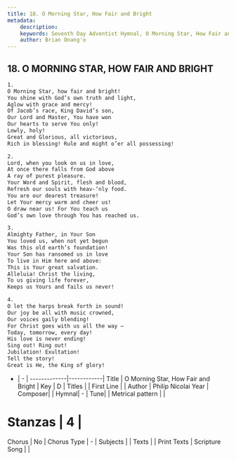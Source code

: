 ```yaml
---
title: 18. O Morning Star, How Fair and Bright
metadata:
    description: 
    keywords: Seventh Day Adventist Hymnal, O Morning Star, How Fair and Bright, , 
    author: Brian Onang'o
---
```



## 18. O MORNING STAR, HOW FAIR AND BRIGHT

```txt
1.
O Morning Star, how fair and bright!
You shine with God’s own truth and light,
Aglow with grace and mercy!
Of Jacob’s race, King David’s son,
Our Lord and Master, You have won
Our hearts to serve You only!
Lowly, holy!
Great and Glorious, all victorious,
Rich in blessing! Rule and might o’er all possessing!

2.
Lord, when you look on us in love,
At once there falls from God above
A ray of purest pleasure.
Your Word and Spirit, flesh and blood,
Refresh our souls with heav-‘nly food.
You are our dearest treasure!
Let Your mercy warm and cheer us!
O draw near us! For You teach us
God’s own love through You has reached us.

3.
Almighty Father, in Your Son
You loved us, when not yet begun
Was this old earth’s foundation!
Your Son has ransomed us in love
To live in Him here and above:
This is Your great salvation.
Alleluia! Christ the living,
To us giving life forever,
Keeps us Yours and fails us never!

4.
O let the harps break forth in sound!
Our joy be all with music crowned,
Our voices gaily blending!
For Christ goes with us all the way –
Today, tomorrow, every day!
His love is never ending!
Sing out! Ring out!
Jubilation! Exultation!
Tell the story!
Great is He, the King of glory!
```

- |   -  |
-------------|------------|
Title | O Morning Star, How Fair and Bright |
Key | D |
Titles |  |
First Line |  |
Author | Philip Nicolai
Year | 
Composer|  |
Hymnal|  - |
Tune|  |
Metrical pattern | |
# Stanzas | 4 |
Chorus | No |
Chorus Type | - |
Subjects |  |
Texts |  |
Print Texts | 
Scripture Song |  |
  
